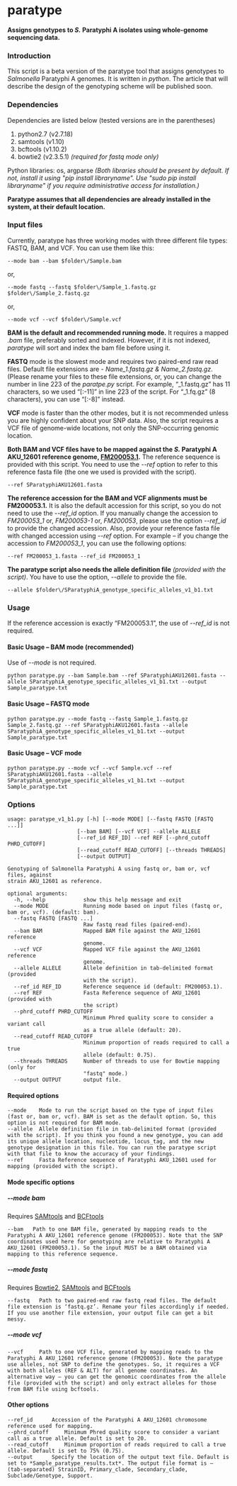# paratype
**Assigns genotypes to _S._ Paratyphi A isolates using whole-genome sequencing data.**

### Introduction
This script is a beta version of the paratype tool that assigns genotypes to *Salmonella* Paratyphi A genomes. It is written in *python*.
The article that will describe the design of the genotyping scheme will be published soon. 

### Dependencies
Dependencies are listed below (tested versions are in the parentheses)
1. python2.7 (v2.7.18)
2. samtools (v1.10)
3. bcftools (v1.10.2)
4. bowtie2 (v2.3.5.1) *(required for fastq mode only)*

Python libraries: os, argparse 
*(Both libraries should be present by default. If not, install it using "pip install libraryname". Use "sudo pip install libraryname" if you require administrative access for installation.)*

**Paratype assumes that all dependencies are already installed in the system, at their default location.**


### Input files
Currently, paratype has three working modes with three different file types: FASTQ, BAM, and VCF. You can use them like this:
```
--mode bam --bam $folder\/Sample.bam
```
or, 
```
--mode fastq --fastq $folder\/Sample_1.fastq.gz $folder\/Sample_2.fastq.gz
```
or, 
```
--mode vcf --vcf $folder\/Sample.vcf
```
**BAM is the default and recommended running mode.** It requires a mapped *.bam* file, preferably sorted and indexed. However, if it is not indexed, *paratype* will sort and index the bam file before using it. 

**FASTQ** mode is the slowest mode and requires two paired-end raw read files. Default file extensions are - *Name_1.fastq.gz & Name_2.fastq.gz*. (Please rename your files to these file extensions, or, you can change the number in line 223 of the *paratpe.py* script. For example, “_1.fastq.gz” has 11 characters, so we used “[:-11]” in line 223 of the script. For “_1.fq.gz” (8 characters), you can use “[:-8]” instead. 

**VCF** mode is faster than the other modes, but it is not recommended unless you are highly confident about your SNP data. Also, the script requires a VCF file of genome-wide locations, not only the SNP-occurring genomic location. 


**Both BAM and VCF files have to be mapped against the _S._ Paratyphi A AKU_12601 reference genome, [FM200053.1](https://www.ncbi.nlm.nih.gov/nuccore/FM200053.1).** The reference sequence is provided with this script. You need to use the *--ref* option to refer to this reference fasta file (the one we used is provided with the script).

```
--ref SParatyphiAKU12601.fasta
```


**The reference accession for the BAM and VCF alignments must be FM200053.1.** It is also the default accession for this script, so you do not need to use the *--ref_id* option. If you manually change the accession to *FM200053_1* or, *FM200053-1* or, *FM200053*, please use the option *--ref_id* to provide the changed accession. Also, provide your reference fasta file with changed accession using *--ref* option. For example – if you change the accession to *FM200053_1*, you can use the following options:

```
--ref FM200053_1.fasta --ref_id FM200053_1
```


**The paratype script also needs the allele definition file** _(provided with the script)_. You have to use the option, *--allele* to provide the file. 
```
--allele $folder\/SParatyphiA_genotype_specific_alleles_v1_b1.txt
```


### Usage
If the reference accession is exactly “FM200053.1”, the use of *--ref_id* is not required.

#### Basic Usage – BAM mode (recommended)
Use of *--mode* is not required.
```
python paratype.py --bam Sample.bam --ref SParatyphiAKU12601.fasta --allele SParatyphiA_genotype_specific_alleles_v1_b1.txt --output Sample_paratype.txt
```

#### Basic Usage – FASTQ mode
```
python paratype.py --mode fastq --fastq Sample_1.fastq.gz Sample_2.fastq.gz --ref SParatyphiAKU12601.fasta --allele SParatyphiA_genotype_specific_alleles_v1_b1.txt --output Sample_paratype.txt
```

#### Basic Usage – VCF mode
```
python paratype.py --mode vcf --vcf Sample.vcf --ref SParatyphiAKU12601.fasta --allele SParatyphiA_genotype_specific_alleles_v1_b1.txt --output Sample_paratype.txt
```


### Options

```
usage: paratype_v1_b1.py [-h] [--mode MODE] [--fastq FASTQ [FASTQ ...]]
                      [--bam BAM] [--vcf VCF] --allele ALLELE
                      [--ref_id REF_ID] --ref REF [--phrd_cutoff PHRD_CUTOFF]
                      [--read_cutoff READ_CUTOFF] [--threads THREADS]
                      [--output OUTPUT]

Genotyping of Salmonella Paratyphi A using fastq or, bam or, vcf files, against
strain AKU_12601 as reference.

optional arguments:
  -h, --help            show this help message and exit
  --mode MODE           Running mode based on input files (fastq or, bam or, vcf). (default: bam).
  --fastq FASTQ [FASTQ ...]
                        Raw fastq read files (paired-end).
  --bam BAM             Mapped BAM file against the AKU_12601 reference
                        genome.
  --vcf VCF             Mapped VCF file against the AKU_12601 reference
                        genome.
  --allele ALLELE       Allele definition in tab-delimited format (provided
                        with the script).
  --ref_id REF_ID       Reference sequence id (default: FM200053.1).
  --ref REF             Fasta Reference sequence of AKU_12601 (provided with
                        the script)
  --phrd_cutoff PHRD_CUTOFF
                        Minimum Phred quality score to consider a variant call
                        as a true allele (default: 20).
  --read_cutoff READ_CUTOFF
                        Minimum proportion of reads required to call a true
                        allele (default: 0.75).
  --threads THREADS     Number of threads to use for Bowtie mapping (only for
                        "fastq" mode.)
  --output OUTPUT       output file.
```

#### Required options
```
--mode    Mode to run the script based on the type of input files (fast or, bam or, vcf). BAM is set as the default option. So, this option is not required for BAM mode. 
--allele  Allele definition file in tab-delimited format (provided with the script). If you think you found a new genotype, you can add its unique allele location, nucleotide, locus_tag, and the new genotype designation in this file. You can run the paratype script with that file to know the accuracy of your findings.  
--ref     Fasta Reference sequence of Paratyphi AKU_12601 used for mapping (provided with the script).
```


#### Mode specific options

##### --mode bam
Requires [SAMtools](http://samtools.sourceforge.net/) and [BCFtools](https://samtools.github.io/bcftools/)
```
--bam   Path to one BAM file, generated by mapping reads to the Paratyphi A AKU_12601 reference genome (FM200053). Note that the SNP coordinates used here for genotyping are relative to Paratyphi A AKU_12601 (FM200053.1). So the input MUST be a BAM obtained via mapping to this reference sequence.
```


##### --mode fastq
Requires [Bowtie2]( http://bowtie-bio.sourceforge.net/bowtie2/), [SAMtools](http://samtools.sourceforge.net/) and [BCFtools](https://samtools.github.io/bcftools/)
```
--fastq	  Path to two paired-end raw fastq read files. The default file extension is ‘fastq.gz’. Rename your files accordingly if needed. If you use another file extension, your output file can get a bit messy. 
```


##### --mode vcf
```
--vcf	  Path to one VCF file, generated by mapping reads to the Paratyphi A AKU_12601 reference genome (FM200053). Note the paratype use alleles, not SNP to define the genotypes. So, it requires a VCF with both alleles (REF & ALT) for all genome coordinates. An alternative way – you can get the genomic coordinates from the allele file (provided with the script) and only extract alleles for those from BAM file using bcftools. 
```


#### Other options
```
--ref_id	  Accession of the Paratyphi A AKU_12601 chromosome reference used for mapping.
--phrd_cutoff	  Minimum Phred quality score to consider a variant call as a true allele. Default is set to 20.
--read_cutoff	  Minimum proportion of reads required to call a true allele. Default is set to 75% (0.75).
--output	  Specify the location of the output text file. Default is set to *Sample_paratype_results.txt*. The output file format is – (tab-separated) StrainID, Primary_clade, Secondary_clade, Subclade/Genotype, Support.
```
